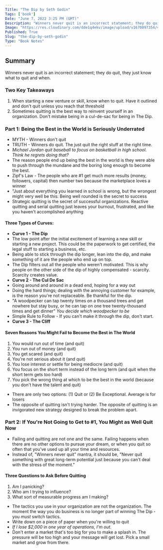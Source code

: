 ```yaml
---
Title: "The Dip by Seth Godin"
Tags: ['book']
Date: "June 7, 2022 3:25 PM (GMT)"
Description: "Winners never quit is an incorrect statement; they do quit, they just know what to quit and when."
Image: "https://res.cloudinary.com/dde1q4ekv/image/upload/v1670097354/41zRc3yW5EL._AC_SY780__d68ffp.jpg"
Published: True
Slug: "the-dip-by-seth-godin"
Type: "Book Notes"
---
```


Summary
-------

Winners never quit is an incorrect statement; they do quit, they just know what to quit and when.

### Two Key Takeaways

1.  When starting a new venture or skill, know when to quit. Have it outlined and don't quit unless you reach that threshold
2.  Sometimes quitting is the best way to reinvent yourself in an organization. Don't mistake being in a cul-de-sac for being in The Dip.

### Part 1: Being the Best in the World is Seriously Underrated

-   MYTH - Winners don't quit
-   TRUTH - Winners do quit. The just quit the right stuff at the right time.
-   *Michael Jordan quit baseball to focus on basketball in high school. Think he regrets doing that?*
-   The reason people end up being the best in the world is they were able to push through the mundane and the boring long enough to become the best.
-   Zipf's Law - The people who are #1 get much more results (money, followers, capital) then number two because the marketplace loves a winner
-   "Just about everything you learned in school is wrong, but the wrongest might very well be this: Being well rounded is the secret to success
-   Strategic quitting is the secret of successful organizations. Reactive quitting and serial quitting just leaves your burnout, frustrated, and like you haven't accomplished anything

#### **Three Types of Curves:**

-   **Curve 1 - The Dip**
-   The low point after the initial excitement of learning a new skill or starting a new project. This could be the paperwork to get certified, the legal stuff to starting a business, etc.
-   Being able to stick through the dip longer, lean into the dip, and make something of it are the people who end up on top.
-   The Dip filters out all the people who weren't motivated. This is why people on the other side of the dip of highly compensated - scarcity. Scarcity creates value.
-   **Curve 2 - The Cul De Sac**
-   Going around and around in a dead end, hoping for a way out
-   Doing the hard things; dealing with the annoying customer for example, is the reason you're not replaceable. Be thankful for the dip.
-   "A woodpecker can tap twenty times on a thousand trees and get nowhere but stay busy, or he can tap on one tree twenty-thousand times and get dinner" *You decide which woodpecker to be*
-   Simple Rule to Follow - If you can't make it through the dip, don't start.
-   **Curve 3 - The Cliff**

#### **Seven Reasons You Might Fail to Become the Best in The World**

1.  You would run out of time (and quit)
2.  You run out of money (and quit)
3.  You get scared (and quit)
4.  You're not serious about it (and quit)
5.  You lose interest or settle for being mediocre (and quit)
6.  You focus on the short term instead of the long term (and quit when the short term gets too hard)
7.  You pick the wrong thing at which to be the best in the world (because you don't have the talent and quit)

-   There are only two options: (1) Quit or (2) Be Exceptional. Average is for losers
-   The opposite of quitting isn't trying harder. The opposite of quitting is an invigorated new strategy designed to break the problem apart.

### Part 2: If You're Not Going to Get to #1, You Might as Well Quit Now

-   Failing and quitting are not one and the same. Failing happens when there are no other options to pursue your dream, or when you quit so often that you've used up all your time and resources.
-   Instead of, "Winners never quit" mantra, it should be, "Never quit something with great long-term potential just because you can't deal with the stress of the moment."

#### **Three Questions to Ask Before Quitting**

1.  Am I panicking?
2.  Who am I trying to influence?
3.  What sort of measurable progress am I making?

-   The tactics you use in your organization are not the organization. The moment the way you do business is no longer part of winning The Dip - you *must* switch tactics.
-   Write down on a piece of paper when you're willing to quit
-   *If I lose $2,000* i*n one year of operations, I'm out.*
-   Don't enter a market that's too big for you to make a splash in. The pressure will be too high and your message will get lost. Pick a small market and grow from there.